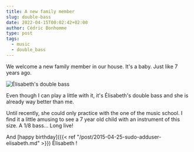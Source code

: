 ```yaml
---
title: A new family member
slug: double-bass
date: 2022-04-15T00:02:42+02:00
author: Cédric Bonhomme
type: post
tags:
  - music
  - double_bass
---
```


We welcome a new family member in our house. It's a baby. Just like 7 years ago.

![Élisabeth's double bass](/images/blog/2022/04/double_bass.jpg)

Even though I can play a little with it, it's Élisabeth's double bass and she is already
way better than me.

Until recently, she could only practice with the one of the music school. I find it a
little amusing to see a 7 year old child with an instrument of this
size. A 1/8 bass… Long live!

And [happy birthday]({{< ref "/post/2015-04-25-sudo-adduser-elisabeth.md" >}})
Élisabeth !
